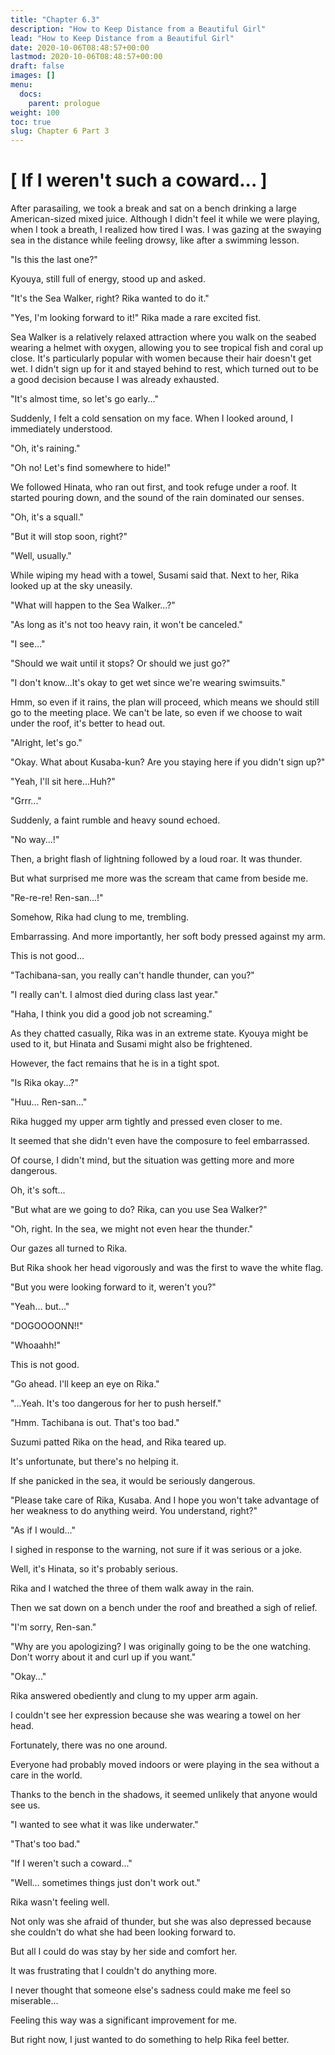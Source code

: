```yaml
---
title: "Chapter 6.3"
description: "How to Keep Distance from a Beautiful Girl"
lead: "How to Keep Distance from a Beautiful Girl"
date: 2020-10-06T08:48:57+00:00
lastmod: 2020-10-06T08:48:57+00:00
draft: false
images: []
menu:
  docs:
    parent: prologue
weight: 100
toc: true
slug: Chapter 6 Part 3
---
```


# [ If I weren't such a coward... ]

After parasailing, we took a break and sat on a bench drinking a large American-sized mixed juice. Although I didn't feel it while we were playing, when I took a breath, I realized how tired I was. I was gazing at the swaying sea in the distance while feeling drowsy, like after a swimming lesson.

"Is this the last one?"

Kyouya, still full of energy, stood up and asked.

"It's the Sea Walker, right? Rika wanted to do it."

"Yes, I'm looking forward to it!" Rika made a rare excited fist.

Sea Walker is a relatively relaxed attraction where you walk on the seabed wearing a helmet with oxygen, allowing you to see tropical fish and coral up close. It's particularly popular with women because their hair doesn't get wet. I didn't sign up for it and stayed behind to rest, which turned out to be a good decision because I was already exhausted.

"It's almost time, so let's go early..."

Suddenly, I felt a cold sensation on my face. When I looked around, I immediately understood.

"Oh, it's raining."

"Oh no! Let's find somewhere to hide!"

We followed Hinata, who ran out first, and took refuge under a roof. It started pouring down, and the sound of the rain dominated our senses.

"Oh, it's a squall."

"But it will stop soon, right?"

"Well, usually."

While wiping my head with a towel, Susami said that. Next to her, Rika looked up at the sky uneasily.

"What will happen to the Sea Walker...?"

"As long as it's not too heavy rain, it won't be canceled."

"I see..."

"Should we wait until it stops? Or should we just go?"

"I don't know...It's okay to get wet since we're wearing swimsuits."

Hmm, so even if it rains, the plan will proceed, which means we should still go to the meeting place. We can't be late, so even if we choose to wait under the roof, it's better to head out.

"Alright, let's go."

"Okay. What about Kusaba-kun? Are you staying here if you didn't sign up?"

"Yeah, I'll sit here...Huh?"

"Grrr..."

Suddenly, a faint rumble and heavy sound echoed.

"No way...!"

Then, a bright flash of lightning followed by a loud roar. It was thunder.

But what surprised me more was the scream that came from beside me.

"Re-re-re! Ren-san...!"

Somehow, Rika had clung to me, trembling.

Embarrassing. And more importantly, her soft body pressed against my arm.

This is not good...

"Tachibana-san, you really can't handle thunder, can you?"

"I really can't. I almost died during class last year."

"Haha, I think you did a good job not screaming."

As they chatted casually, Rika was in an extreme state. Kyouya might be used to it, but Hinata and Susami might also be frightened.

However, the fact remains that he is in a tight spot.

"Is Rika okay...?"

"Huu... Ren-san..."

Rika hugged my upper arm tightly and pressed even closer to me.

It seemed that she didn't even have the composure to feel embarrassed.

Of course, I didn't mind, but the situation was getting more and more dangerous.

Oh, it's soft...

"But what are we going to do? Rika, can you use Sea Walker?"

"Oh, right. In the sea, we might not even hear the thunder."

Our gazes all turned to Rika.

But Rika shook her head vigorously and was the first to wave the white flag.

"But you were looking forward to it, weren't you?"

"Yeah... but..."

"DOGOOOONN!!"

"Whoaahh!"

This is not good.

"Go ahead. I'll keep an eye on Rika."

"...Yeah. It's too dangerous for her to push herself."

"Hmm. Tachibana is out. That's too bad."

Suzumi patted Rika on the head, and Rika teared up.

It's unfortunate, but there's no helping it.

If she panicked in the sea, it would be seriously dangerous.

"Please take care of Rika, Kusaba. And I hope you won't take advantage of her weakness to do anything weird. You understand, right?"

"As if I would..."

I sighed in response to the warning, not sure if it was serious or a joke.

Well, it's Hinata, so it's probably serious.

Rika and I watched the three of them walk away in the rain.

Then we sat down on a bench under the roof and breathed a sigh of relief.

"I'm sorry, Ren-san."

"Why are you apologizing? I was originally going to be the one watching. Don't worry about it and curl up if you want."

"Okay..."

Rika answered obediently and clung to my upper arm again.

I couldn't see her expression because she was wearing a towel on her head.

Fortunately, there was no one around.

Everyone had probably moved indoors or were playing in the sea without a care in the world.

Thanks to the bench in the shadows, it seemed unlikely that anyone would see us.

"I wanted to see what it was like underwater."

"That's too bad."

"If I weren't such a coward..."

"Well... sometimes things just don't work out."

Rika wasn't feeling well.

Not only was she afraid of thunder, but she was also depressed because she couldn't do what she had been looking forward to.

But all I could do was stay by her side and comfort her.

It was frustrating that I couldn't do anything more.

I never thought that someone else's sadness could make me feel so miserable...

Feeling this way was a significant improvement for me.

But right now, I just wanted to do something to help Rika feel better.